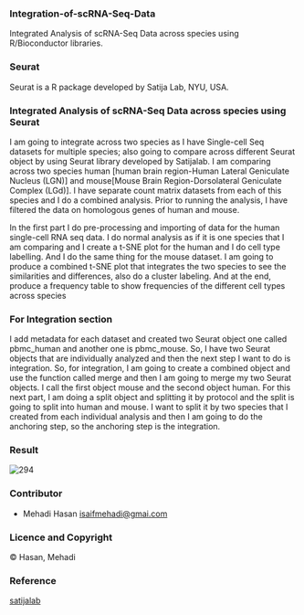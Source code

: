 ### Integration-of-scRNA-Seq-Data
Integrated Analysis of scRNA-Seq Data across species using R/Bioconductor libraries.

### Seurat 
Seurat is a R package developed by Satija Lab, NYU, USA.

### Integrated Analysis of scRNA-Seq Data across species using Seurat

I am going to integrate across two species as I have Single-cell Seq datasets for multiple species; also going to compare across different Seurat object 
by using Seurat library developed by Satijalab. I am comparing across two species human [human brain region-Human Lateral Geniculate Nucleus (LGN)] 
and mouse[Mouse Brain Region-Dorsolateral Geniculate Complex (LGd)]. I have separate count matrix datasets from each of this species and I do a combined 
analysis. Prior to running the analysis, I have filtered the data on homologous genes of human and mouse.

In the first part I do pre-processing and importing of data for the human single-cell RNA seq data. I do normal analysis as if it is one species that I am 
comparing and I create a t-SNE plot for the human and I do cell type labelling. And I do the same thing for the mouse dataset. I am going to produce a combined
t-SNE plot that integrates the two species to see the similarities and differences, also do a cluster labeling. 
And at the end, produce a frequency table to show frequencies of the different cell types across species

### For Integration section

I add metadata for each dataset and created two Seurat object one called pbmc_human and another one is pbmc_mouse. 
So, I have two Seurat objects that are individually analyzed and then the next step I want to do is integration. So, for integration, 
I am going to create a combined object and use the function called merge and then I am going to merge my two Seurat objects. I call the first object mouse 
and the second object human. For this next part, I am doing a split object and splitting it by protocol and the split is going to split into human and mouse. 
I want to split it by two species that I created from each individual analysis and then I am going to do the anchoring step, so the anchoring step is the 
integration. 

### Result

![294](https://user-images.githubusercontent.com/65890522/123652351-82d3a080-d82c-11eb-90d5-b0cd6a1d261b.png)

### Contributor
- Mehadi Hasan <isaifmehadi@gmai.com>

### Licence and Copyright
© Hasan, Mehadi

### Reference
[satijalab](https://satijalab.org/seurat/)
